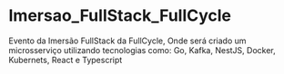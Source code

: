 # Imersao_FullStack_FullCycle
Evento da Imersão FullStack da FullCycle, Onde será criado um microsserviço utilizando tecnologias como: Go, Kafka, NestJS, Docker, Kubernets, React e Typescript
